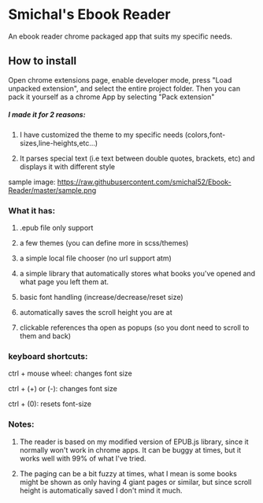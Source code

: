 # Smichal's Ebook Reader

An ebook reader chrome packaged app that suits my specific needs.


## How to install
Open chrome extensions page, enable developer mode, press "Load unpacked extension", and select the entire project folder.
Then you can pack it yourself as a chrome App by selecting "Pack extension"



##### I made it for 2 reasons:

1) I have customized the theme to my specific needs (colors,font-sizes,line-heights,etc...)

2) It parses special text (i.e text between double quotes, brackets, etc) and displays it with different style

sample image: https://raw.githubusercontent.com/smichal52/Ebook-Reader/master/sample.png



### What it has:

1) .epub file only support

2) a few themes (you can define more in scss/themes)

3) a simple local file chooser (no url support atm)

4) a simple library that automatically stores what books you've opened and what page you left them at.

5) basic font handling (increase/decrease/reset size)

6) automatically saves the scroll height you are at

7) clickable references tha open as popups (so you dont need to scroll to them and back)




### keyboard shortcuts:

ctrl + mouse wheel: changes font size

ctrl + (+) or (-): changes font size

ctrl + (0): resets font-size





### Notes:

1) The reader is based on my modified version of EPUB.js library, since it normally won't work in chrome apps.
It can be buggy at times, but it works well with 99% of what I've tried.

2) The paging can be a bit fuzzy at times, what I mean is some books might be shown as only having 4 giant pages or similar,
but since scroll height is automatically saved I don't mind it much.
